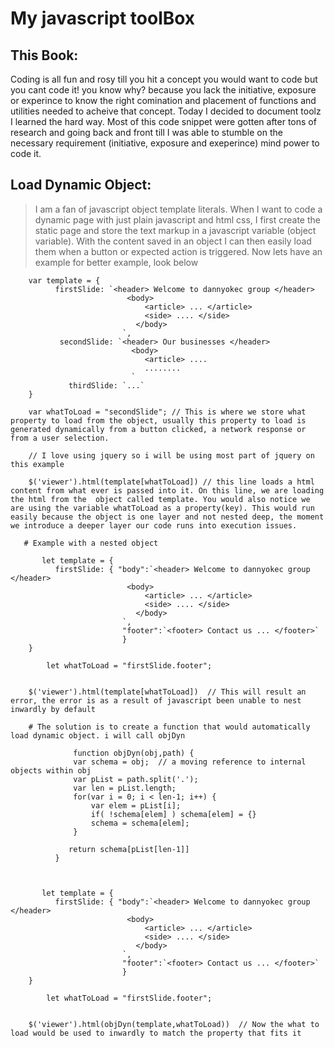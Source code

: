 # My javascript toolBox

## This Book:
 Coding is all fun and rosy till you hit a concept you would want to code but you cant code it! you know why? because you lack the initiative, exposure or experince to know the right comination and placement of functions and utilities needed to acheive that concept. Today I  decided to document toolz I learned the hard way. Most of this code snippet were gotten after tons of research and going back and front till I was able to stumble on the necessary requirement (initiative, exposure and exeperince) mind power to code it.

##  Load Dynamic Object:
>I am a fan of javascript object template literals. When I want to code a dynamic page with just plain javascript and html css, I first create the static page and store the text markup in a javascript variable (object variable). With the content saved in an object I can then easily load them when a button or expected action is triggered. Now lets have an example for better example, look below

```
    var template = {
          firstSlide: `<header> Welcome to dannyokec group </header>
                          <body>
                              <article> ... </article>
                              <side> .... </side>
                            </body>
                         `,
           secondSlide: `<header> Our businesses </header> 
                           <body>
                              <article> ....
                              ........
                           `
             thirdSlide: `...`
    }
    
    var whatToLoad = "secondSlide"; // This is where we store what property to load from the object, usually this property to load is generated dynamically from a button clicked, a network response or from a user selection.
    
    // I love using jquery so i will be using most part of jquery on this example
    
    $('viewer').html(template[whatToLoad]) // this line loads a html content from what ever is passed into it. On this line, we are loading the html from the  object called template. You would also notice we are using the variable whatToLoad as a property(key). This would run easily because the object is one layer and not nested deep, the moment we introduce a deeper layer our code runs into execution issues.
    
   # Example with a nested object
   
       let template = {
          firstSlide: { "body":`<header> Welcome to dannyokec group </header>
                          <body>
                              <article> ... </article>
                              <side> .... </side>
                            </body>
                         `,
                         "footer":`<footer> Contact us ... </footer>`
                         }
    }
    
        let whatToLoad = "firstSlide.footer";

    
    $('viewer').html(template[whatToLoad])  // This will result an error, the error is as a result of javascript been unable to nest inwardly by default
    
    # The solution is to create a function that would automatically load dynamic object. i will call objDyn
    
              function objDyn(obj,path) {
              var schema = obj;  // a moving reference to internal objects within obj
              var pList = path.split('.');
              var len = pList.length;
              for(var i = 0; i < len-1; i++) {
                  var elem = pList[i];
                  if( !schema[elem] ) schema[elem] = {}
                  schema = schema[elem];
              }

             return schema[pList[len-1]] 
          }
          
          
           
       let template = {
          firstSlide: { "body":`<header> Welcome to dannyokec group </header>
                          <body>
                              <article> ... </article>
                              <side> .... </side>
                            </body>
                         `,
                         "footer":`<footer> Contact us ... </footer>`
                         }
    }
    
        let whatToLoad = "firstSlide.footer";

    
    $('viewer').html(objDyn(template,whatToLoad))  // Now the what to load would be used to inwardly to match the property that fits it
    


```

